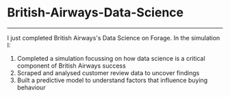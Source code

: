 # British-Airways-Data-Science
-------------------------------------------------------
I just completed British Airways's Data Science on Forage. In the simulation I:
1. Completed a simulation focussing on how data science is a critical component of British Airways success
2. Scraped and analysed customer review data to uncover findings
3. Built a predictive model to understand factors that influence buying behaviour
